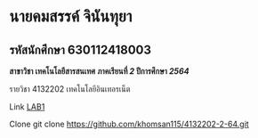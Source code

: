 # นายคมสรรค์ จินันทุยา
## รหัสนักศึกษา 630112418003

**สาขาวิชา เทคโนโลยีสารสนเทศ**
**ภาคเรียนที่ _2_ ปีการศึกษา _2564_**


รายวิชา 4132202 เทคโนโลยีอินเทอรเน็ต

Link
[LAB1](https://github.com/khomsan115/4132202-2-64/tree/main/LAB1)

Clone
git clone https://github.com/khomsan115/4132202-2-64.git